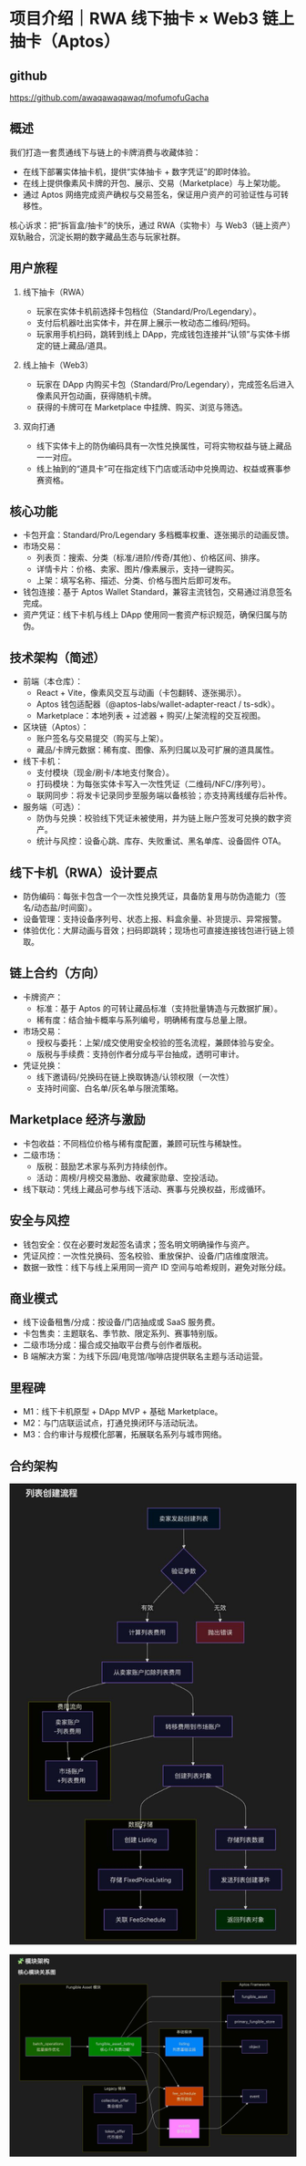 # 项目介绍｜RWA 线下抽卡 × Web3 链上抽卡（Aptos）

## github

https://github.com/awaqawaqawaq/mofumofuGacha

## 概述

我们打造一套贯通线下与链上的卡牌消费与收藏体验：

- 在线下部署实体抽卡机，提供“实体抽卡 + 数字凭证”的即时体验。
- 在线上提供像素风卡牌的开包、展示、交易（Marketplace）与上架功能。
- 通过 Aptos 网络完成资产确权与交易签名，保证用户资产的可验证性与可转移性。

核心诉求：把“拆盲盒/抽卡”的快乐，通过 RWA（实物卡）与 Web3（链上资产）双轨融合，沉淀长期的数字藏品生态与玩家社群。

## 用户旅程

1) 线下抽卡（RWA）
   
   - 玩家在实体卡机前选择卡包档位（Standard/Pro/Legendary）。
   - 支付后机器吐出实体卡，并在屏上展示一枚动态二维码/短码。
   - 玩家用手机扫码，跳转到线上 DApp，完成钱包连接并“认领”与实体卡绑定的链上藏品/道具。

2) 线上抽卡（Web3）
   
   - 玩家在 DApp 内购买卡包（Standard/Pro/Legendary），完成签名后进入像素风开包动画，获得随机卡牌。
   - 获得的卡牌可在 Marketplace 中挂牌、购买、浏览与筛选。

3) 双向打通
   
   - 线下实体卡上的防伪编码具有一次性兑换属性，可将实物权益与链上藏品一一对应。
   - 线上抽到的“道具卡”可在指定线下门店或活动中兑换周边、权益或赛事参赛资格。

## 核心功能

- 卡包开盒：Standard/Pro/Legendary 多档概率权重、逐张揭示的动画反馈。
- 市场交易：
  - 列表页：搜索、分类（标准/进阶/传奇/其他）、价格区间、排序。
  - 详情卡片：价格、卖家、图片/像素展示，支持一键购买。
  - 上架：填写名称、描述、分类、价格与图片后即可发布。
- 钱包连接：基于 Aptos Wallet Standard，兼容主流钱包，交易通过消息签名完成。
- 资产凭证：线下卡机与线上 DApp 使用同一套资产标识规范，确保归属与防伪。

## 技术架构（简述）

- 前端（本仓库）：
  - React + Vite，像素风交互与动画（卡包翻转、逐张揭示）。
  - Aptos 钱包适配器（@aptos-labs/wallet-adapter-react / ts-sdk）。
  - Marketplace：本地列表 + 过滤器 + 购买/上架流程的交互视图。
- 区块链（Aptos）：
  - 账户签名与交易提交（购买与上架）。
  - 藏品/卡牌元数据：稀有度、图像、系列归属以及可扩展的道具属性。
- 线下卡机：
  - 支付模块（现金/刷卡/本地支付聚合）。
  - 打码模块：为每张实体卡写入一次性凭证（二维码/NFC/序列号）。
  - 联网同步：将发卡记录同步至服务端以备核验；亦支持离线缓存后补传。
- 服务端（可选）：
  - 防伪与兑换：校验线下凭证未被使用，并为链上账户签发可兑换的数字资产。
  - 统计与风控：设备心跳、库存、失败重试、黑名单库、设备固件 OTA。

## 线下卡机（RWA）设计要点

- 防伪编码：每张卡包含一个一次性兑换凭证，具备防复用与防伪造能力（签名/动态盐/时间窗）。
- 设备管理：支持设备序列号、状态上报、料盒余量、补货提示、异常报警。
- 体验优化：大屏动画与音效；扫码即跳转；现场也可直接连接钱包进行链上领取。

## 链上合约（方向）

- 卡牌资产：
  - 标准：基于 Aptos 的可转让藏品标准（支持批量铸造与元数据扩展）。
  - 稀有度：结合抽卡概率与系列编号，明确稀有度与总量上限。
- 市场交易：
  - 授权与委托：上架/成交使用安全校验的签名流程，兼顾体验与安全。
  - 版税与手续费：支持创作者分成与平台抽成，透明可审计。
- 凭证兑换：
  - 线下邀请码/兑换码在链上换取铸造/认领权限（一次性）
  - 支持时间窗、白名单/灰名单与限流策略。

## Marketplace 经济与激励

- 卡包收益：不同档位价格与稀有度配置，兼顾可玩性与稀缺性。
- 二级市场：
  - 版税：鼓励艺术家与系列方持续创作。
  - 活动：周榜/月榜交易激励、收藏家勋章、空投活动。
- 线下联动：凭线上藏品可参与线下活动、赛事与兑换权益，形成循环。

## 安全与风控

- 钱包安全：仅在必要时发起签名请求；签名明文明确操作与资产。
- 凭证风控：一次性兑换码、签名校验、重放保护、设备/门店维度限流。
- 数据一致性：线下与线上采用同一资产 ID 空间与哈希规则，避免对账分歧。

## 商业模式

- 线下设备租售/分成：按设备/门店抽成或 SaaS 服务费。
- 卡包售卖：主题联名、季节款、限定系列、赛事特别版。
- 二级市场分成：撮合成交抽取平台费与创作者版税。
- B 端解决方案：为线下乐园/电竞馆/咖啡店提供联名主题与活动运营。

## 里程碑

- M1：线下卡机原型 + DApp MVP + 基础 Marketplace。
- M2：与门店联运试点，打通兑换闭环与活动玩法。
- M3：合约审计与规模化部署，拓展联名系列与城市网络。

## 合约架构

![示例图片](image/contract0.jpg)

![示例图片](image/contract1.jpg)


